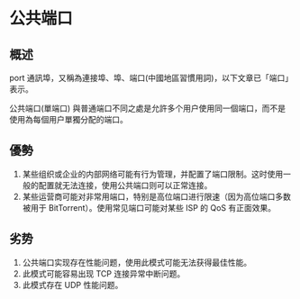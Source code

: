 # 公共端口

## 概述  <a id="&#x6982;&#x8FF0;"></a>

port 通訊埠，又稱為連接埠、埠、端口\(中國地區習慣用詞\)，以下文章已「端口」表示。

公共端口\(單端口\) 與普通端口不同之處是允許多个用户使用同一個端口，而不是使用為每個用户單獨分配的端口。

## 優勢  <a id="&#x4F18;&#x52BF;"></a>

1. 某些组织或企业的内部网络可能有行为管理，并配置了端口限制。这时使用一般的配置就无法连接，使用公共端口则可以正常连接。
2. 某些运营商可能对非常用端口，特别是高位端口进行限速（因为高位端口多数被用于 BitTorrent）。使用常见端口可能对某些 ISP 的 QoS 有正面效果。

## 劣势  <a id="&#x52A3;&#x52BF;"></a>

1. 公共端口实现存在性能问题，使用此模式可能无法获得最佳性能。
2. 此模式可能容易出现 TCP 连接异常中断问题。
3. 此模式存在 UDP 性能问题。


